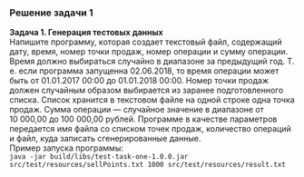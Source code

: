 ### Решение задачи 1
<b>Задача 1. Генерация тестовых данных</b> \
Напишите программу, которая создает текстовый файл, содержащий дату, время, номер точки продаж, номер операции и сумму операции.
Время должно выбираться случайно в диапазоне за предыдущий год. Т. е. если программа запущенна 02.06.2018, то время операции может быть от 01.01.2017 00:00 до 01.01.2018 00:00.
Номер точки продаж должен случайным образом выбирается из заранее подготовленного списка.
Список хранится в текстовом файле на одной строке одна точка продаж.
Сумма операции — случайное значение в диапазоне от 10 000,00 до 100 000,00 рублей.
Программе в качестве параметров передается имя файла со списком точек продаж, количество операций и файл, куда записать сгенерированные данные. \
Пример запуска программы: \
```java -jar build/libs/test-task-one-1.0.0.jar src/test/resources/sellPoints.txt 1000 src/test/resources/result.txt```
